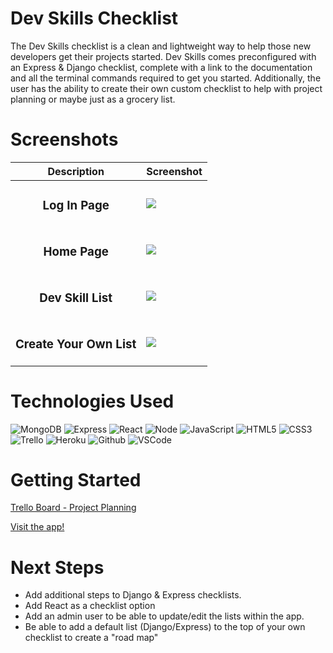 # Dev Skills Checklist

The Dev Skills checklist is a clean and lightweight way to help those new developers get their projects started. Dev Skills comes preconfigured with an Express & Django checklist, complete with a link to the documentation and all the terminal commands required to get you started. Additionally, the user has the ability to create their own custom checklist to help with project planning or maybe just as a grocery list.

# Screenshots
|   Description | Screenshot | 
  |:-------------:| -----------|
  | <h3>Log In Page</h3> | <img src='https://i.imgur.com/W7P2m23.png'> |
  | <h3 align="center">Home Page</h3> | <img src="https://i.imgur.com/fFWxKPD.png"/> |
  |<h3 align="center">Dev Skill List</h3>| <img src="https://i.imgur.com/vSTq2sD.png">
  |<h3 align="center">Create Your Own List</h3>| <img src="https://i.imgur.com/S8rNV74.png">
# Technologies Used
![MongoDB](https://img.shields.io/badge/-MongoDB-05122A?style=flat&logo=mongodb)
![Express](https://img.shields.io/badge/-Express-05122A?style=flat&logo=express)
![React](https://img.shields.io/badge/-React-05122A?style=flat&logo=react)
![Node](https://img.shields.io/badge/-Node.js-05122A?style=flat&logo=node.js)
![JavaScript](https://img.shields.io/badge/-JavaScript-05122A?style=flat&logo=javascript)
![HTML5](https://img.shields.io/badge/-HTML5-05122A?style=flat&logo=html5)
![CSS3](https://img.shields.io/badge/-CSS-05122A?style=flat&logo=css3)
![Trello](https://img.shields.io/badge/-Trello-05122A?style=flat&logo=trello)
![Heroku](https://img.shields.io/badge/-Heroku-05122A?style=flat&logo=heroku)
 ![Github](https://img.shields.io/badge/-GitHub-05122A?style=flat&logo=github)
![VSCode](https://img.shields.io/badge/-VS_Code-05122A?style=flat&logo=visualstudio)

# Getting Started
[Trello Board - Project Planning](https://trello.com/b/rgNWM0Bm/dev-planning)

[Visit the app!](https://dev-skills-checklist.herokuapp.com/)

# Next Steps
 - Add additional steps to Django & Express checklists. 
 - Add React as a checklist option
 - Add an admin user to be able to update/edit the lists within the app. 
 - Be able to add a default list (Django/Express) to the top of your own checklist to create a "road map"

